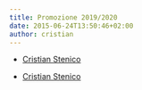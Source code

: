 ```yaml
---
title: Promozione 2019/2020
date: 2015-06-24T13:50:46+02:00
author: cristian
---
```




*  <a href="/players/cristian-stenico/"> Cristian Stenico</a>

*  <a href="/players/lorenzo-saccoman/"> Cristian Stenico</a>
